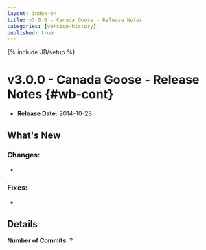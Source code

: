 ```yaml
---
layout: index-en
title: v3.0.0 - Canada Goose - Release Notes
categories: [version-history]
published: true
---
```

{% include JB/setup %}

# v3.0.0 - Canada Goose - Release Notes {#wb-cont}

* **Release Date:** 2014-10-28

## What's New

### Changes:

* 

### Fixes:

* 

## Details

**Number of Commits:** ?